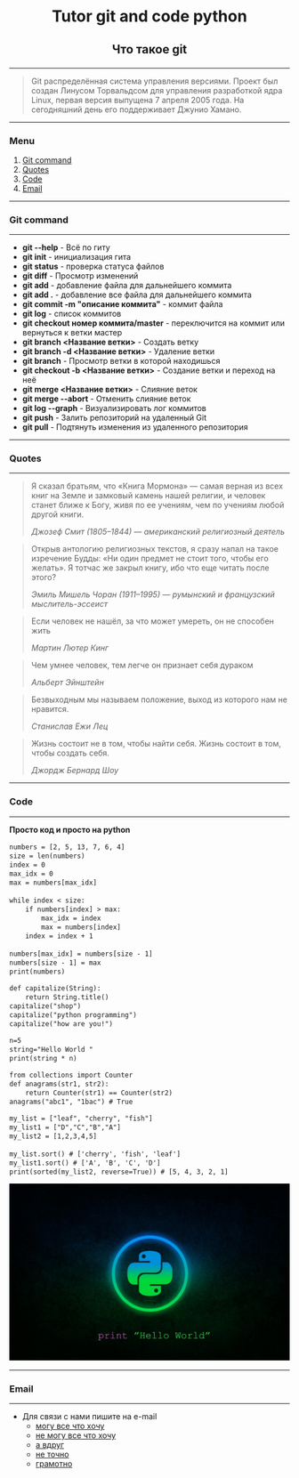 # <p style="text-align: center;">**Tutor git and code python**</p>

## <p style="text-align: center;">Что такое git</p>
---
>Git распределённая система управления версиями. Проект был создан Линусом Торвальдсом для управления разработкой ядра Linux, первая версия выпущена 7 апреля 2005 года. На сегодняшний день его поддерживает Джунио Хамано. 

---
### Menu
1. [Git command](#git-command)
2. [Quotes](#quotes)
3. [Code](#code)
4. [Email](#email)

---
### Git command
---
* **git --help** - Всё по гиту
* **git init** - инициализация гита
* **git status** - проверка статуса файлов
* **git diff** - Просмотр изменений
* **git add** - добавление файла для дальнейшего коммита
* **git add .** - добавление все файла для дальнейшего коммита
* **git commit -m "описание коммита"** - коммит файла
* **git log** - список коммитов
* **git checkout номер коммита/master** - переключится на коммит или вернуться к ветки мастер
* **git branch <Название ветки>** - Создать ветку
* **git branch -d <Название ветки>** - Удаление ветки
* **git branch** - Просмотр ветки в которой находишься
* **git checkout -b <Название ветки>** - Создание ветки и переход на неё
* **git merge <Название ветки>** - Слияние веток
* **git merge --abort** - Отменить слияние веток
* **git log --graph** - Визуализировать лог коммитов
* **git push** - Залить репозиторий на удаленный Git
* **git pull** - Подтянуть изменения из удаленного репозитория

---
### Quotes
---
> Я сказал братьям, что «Книга Мормона» — самая верная из всех книг на Земле и замковый камень нашей религии, и человек станет ближе к Богу, живя по ее учениям, чем по учениям любой другой книги. 
>
> *Джозеф Смит (1805–1844) — американский религиозный деятель*

> Открыв антологию религиозных текстов, я сразу напал на такое изречение Будды: «Ни один предмет не стоит того, чтобы его желать». Я тотчас же закрыл книгу, ибо что еще читать после этого? 
>
> *Эмиль Мишель Чоран (1911–1995) — румынский и французский мыслитель-эссеист*

>Если человек не нашёл, за что может умереть, он не способен жить
>
> *Мартин Лютер Кинг*

>Чем умнее человек, тем легче он признает себя дураком
>
> *Альберт Эйнштейн*

>Безвыходным мы называем положение, выход из которого нам не нравится.
>
> *Станислав Ежи Лец*

> Жизнь состоит не в том, чтобы найти себя. Жизнь состоит в том, чтобы создать себя.
>
> *Джордж Бернард Шоу*

---
### Code
---
**Просто код и просто на python**

```
numbers = [2, 5, 13, 7, 6, 4]
size = len(numbers)
index = 0
max_idx = 0
max = numbers[max_idx]

while index < size:
    if numbers[index] > max:
        max_idx = index
        max = numbers[index]
    index = index + 1

numbers[max_idx] = numbers[size - 1]
numbers[size - 1] = max
print(numbers)
```

```
def capitalize(String):
    return String.title()
capitalize("shop")
capitalize("python programming")
capitalize("how are you!")
```

```
n=5
string="Hello World "
print(string * n)
```

```
from collections import Counter
def anagrams(str1, str2):
    return Counter(str1) == Counter(str2)
anagrams("abc1", "1bac") # True
```

```
my_list = ["leaf", "cherry", "fish"]
my_list1 = ["D","C","B","A"]
my_list2 = [1,2,3,4,5]

my_list.sort() # ['cherry', 'fish', 'leaf']
my_list1.sort() # ['A', 'B', 'C', 'D']
print(sorted(my_list2, reverse=True)) # [5, 4, 3, 2, 1]
```

![img](Python.jpg)

---
### Email
---
* Для связи с нами пишите на e-mail
    * [могу все что хочу](https://mail.ru/)
    * [не могу все что хочу](https://yandex.ru/)
    * [а вдруг](https://google.ru/)
    * [не точно](https://yandex.ru/)
    * [грамотно](https://google.ru/)